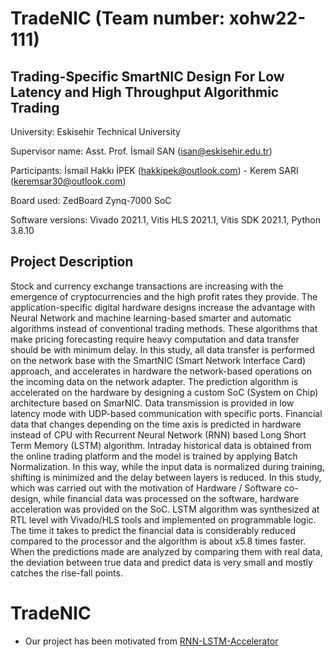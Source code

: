 # TradeNIC (Team number: xohw22-111)

## Trading-Specific SmartNIC Design For Low Latency and High Throughput Algorithmic Trading
University: Eskisehir Technical University  

Supervisor name: Asst. Prof. İsmail SAN (isan@eskisehir.edu.tr)

Participants: İsmail Hakkı İPEK (hakkipek@outlook.com) - Kerem SARI (keremsar30@outlook.com)  

Board used: ZedBoard Zynq-7000 SoC

Software versions: Vivado 2021.1, Vitis HLS 2021.1, Vitis SDK 2021.1, Python 3.8.10

## Project Description

Stock and currency exchange transactions are increasing with the emergence of cryptocurrencies and the high profit rates they provide. The application-specific digital hardware designs increase the advantage with Neural Network and machine learning-based smarter and automatic algorithms instead of conventional trading methods. These algorithms that make pricing forecasting require heavy computation and data transfer should be with minimum delay. In this study, all data transfer is performed on the network base with the SmartNIC (Smart Network Interface Card) approach, and accelerates in hardware the network-based operations on the incoming data on the network adapter. The prediction algorithm is accelerated on the hardware by designing a custom SoC (System on Chip) architecture based on SmarNIC. Data transmission is provided in low latency mode with UDP-based communication with specific ports. Financial data that changes depending on the time axis is predicted in hardware instead of CPU with Recurrent Neural Network (RNN) based Long Short Term Memory (LSTM) algorithm. Intraday historical data is obtained from the online trading platform and the model is trained by applying Batch Normalization. In this way, while the input data is normalized during training, shifting is minimized and the delay between layers is reduced. In this study, which was carried out with the motivation of Hardware / Software co-design, while financial data was processed on the software, hardware acceleration was provided on the SoC. LSTM algorithm was synthesized at RTL level with Vivado/HLS tools and implemented on programmable logic. The time it takes to predict the financial data is considerably reduced compared to the processor and the algorithm is about x5.8 times faster. When the predictions made are analyzed by comparing them with real data, the deviation between true data and predict data is very small and mostly catches the rise-fall points.

# TradeNIC
* Our project has been motivated from [RNN-LSTM-Accelerator](https://github.com/JerrytTom/FPGA-Based-LSTM-Accelerator) 
 
